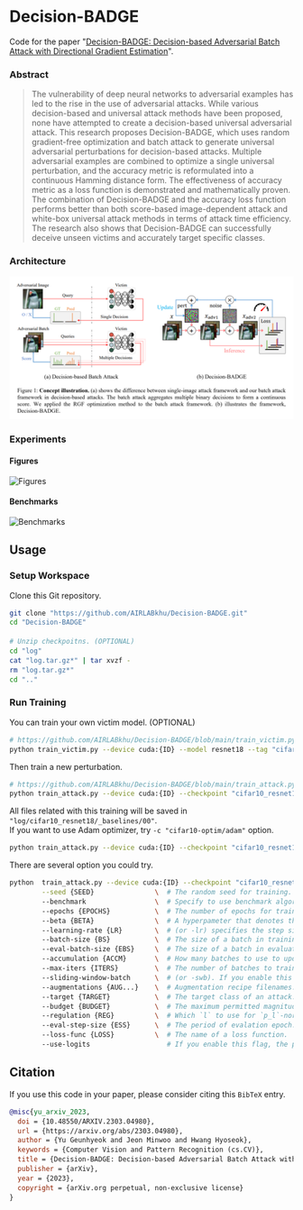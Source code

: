# Decision-BADGE
Code for the paper "[Decision-BADGE: Decision-based Adversarial Batch Attack with Directional Gradient Estimation](https://arxiv.org/abs/2303.04980)".
### Abstract
> The vulnerability of deep neural networks to adversarial examples has led to the rise in the use of adversarial attacks. While various decision-based and universal attack methods have been proposed, none have attempted to create a decision-based universal adversarial attack. This research proposes Decision-BADGE, which uses random gradient-free optimization and batch attack to generate universal adversarial perturbations for decision-based attacks. Multiple adversarial examples are combined to optimize a single universal perturbation, and the accuracy metric is reformulated into a continuous Hamming distance form. The effectiveness of accuracy metric as a loss function is demonstrated and mathematically proven. The combination of Decision-BADGE and the accuracy loss function performs better than both score-based image-dependent attack and white-box universal attack methods in terms of attack time efficiency. The research also shows that Decision-BADGE can successfully deceive unseen victims and accurately target specific classes.
### Architecture
![Architecture](./figures/architecture.png)
### Experiments
#### Figures
![Figures](./figures/figures.png)
#### Benchmarks
![Benchmarks](./figures/benchmarks.png)

## Usage
### Setup Workspace
Clone this Git repository.
```bash
git clone "https://github.com/AIRLABkhu/Decision-BADGE.git"
cd "Decision-BADGE"

# Unzip checkpoitns. (OPTIONAL)
cd "log"
cat "log.tar.gz*" | tar xvzf -
rm "log.tar.gz*"
cd ".."
```
### Run Training
You can train your own victim model. (OPTIONAL)
```bash
# https://github.com/AIRLABkhu/Decision-BADGE/blob/main/train_victim.py
python train_victim.py --device cuda:{ID} --model resnet18 --tag "cifar10_resnet18"
```
Then train a new perturbation.
```bash
# https://github.com/AIRLABkhu/Decision-BADGE/blob/main/train_attack.py
python train_attack.py --device cuda:{ID} --checkpoint "cifar10_resnet18" --tag "_baselines/00"
```
All files related with this training will be saved in ```"log/cifar10_resnet18/_baselines/00"```. \
If you want to use Adam optimizer, try ```-c "cifar10-optim/adam"``` option.
```bash
python train_attack.py --device cuda:{ID} --checkpoint "cifar10_resnet18" -c "cifar10-optim/adam" --tag "_baselines/00"
```
There are several option you could try.
```bash
python  train_attack.py --device cuda:{ID} --checkpoint "cifar10_resnet18" --tag "_baselines/00" \
        --seed {SEED}               \  # The random seed for training.
        --benchmark                 \  # Specify to use benchmark algorithm or not. Deterministic algorithms will be applied if not specified.
        --epochs {EPOCHS}           \  # The number of epochs for training.
        --beta {BETA}               \  # A hyperpameter that denotes the standard deviation of normal step noise.
        --learning-rate {LR}        \  # (or -lr) specifies the step size.
        --batch-size {BS}           \  # The size of a batch in training phase.
        --eval-batch-size {EBS}     \  # The size of a batch in evaluation phase.
        --accumulation {ACCM}       \  # How many batches to use to update the perturbation once.
        --max-iters {ITERS}         \  # The number of batches to train in one epoch.
        --sliding-window-batch      \  # (or -swb). If you enable this flag, accumulated batches will be reused, dropping the first one.
        --augmentations {AUG...}    \  # Augmentation recipe filenames.
        --target {TARGET}           \  # The target class of an attack.
        --budget {BUDGET}           \  # The maximum permitted magnitude of a perturbation.
        --regulation {REG}          \  # Which `l` to use for `p_l`-norm in regulation.
        --eval-step-size {ESS}      \  # The period of evalation epoch.
        --loss-func {LOSS}          \  # The name of a loss function.
        --use-logits                   # If you enable this flag, the perturbation will be trained using the scores, not the decisions.
```

## Citation
If you use this code in your paper, please consider citing this ```BibTeX``` entry.
```bibtex
@misc{yu_arxiv_2023,
  doi = {10.48550/ARXIV.2303.04980},
  url = {https://arxiv.org/abs/2303.04980},
  author = {Yu Geunhyeok and Jeon Minwoo and Hwang Hyoseok},
  keywords = {Computer Vision and Pattern Recognition (cs.CV)},
  title = {Decision-BADGE: Decision-based Adversarial Batch Attack with Directional Gradient Estimation},
  publisher = {arXiv},
  year = {2023},
  copyright = {arXiv.org perpetual, non-exclusive license}
}
```
